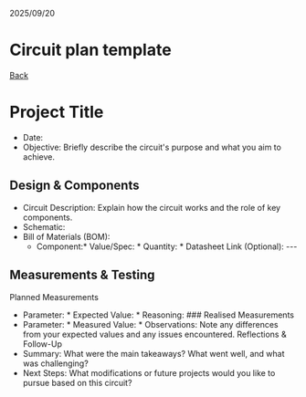 2025/09/20

# Circuit plan template

[Back](../README.md)

# Project Title
 * Date:
 * Objective: Briefly describe the circuit's purpose and what you aim to achieve.

## Design & Components
 * Circuit Description: Explain how the circuit works and the role of key components.
 * Schematic: 
 * Bill of Materials (BOM):
   * Component:* Value/Spec: * Quantity: * Datasheet Link (Optional): ---

## Measurements & Testing
Planned Measurements
 * Parameter: * Expected Value: * Reasoning: ### Realised Measurements
 * Parameter: * Measured Value: * Observations: Note any differences from your expected values and any issues encountered.
Reflections & Follow-Up
 * Summary: What were the main takeaways? What went well, and what was challenging?
 * Next Steps: What modifications or future projects would you like to pursue based on this circuit?
